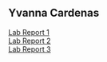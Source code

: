 ## Yvanna Cardenas
[Lab Report 1](https://yvcardenas.github.io/cse15l-lab-reports/LabReport1) <br>
[Lab Report 2](https://yvcardenas.github.io/cse15l-lab-reports/LabReport2) <br>
[Lab Report 3](https://yvcardenas.github.io/cse15l-lab-reports/LabReport3)

